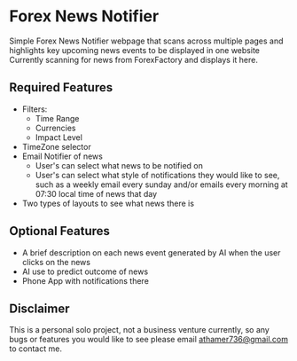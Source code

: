 # Forex News Notifier
Simple Forex News Notifier webpage that scans across multiple pages and highlights key upcoming news events to be displayed in one website
Currently scanning for news from ForexFactory and displays it here.

## Required Features

- Filters:
    - Time Range
    - Currencies
    - Impact Level
- TimeZone selector
- Email Notifier of news
    - User's can select what news to be notified on
    - User's can select what style of notifications they would like to see, such as a weekly email every sunday and/or emails every morning at 07:30 local time of news that day
- Two types of layouts to see what news there is

## Optional Features

- A brief description on each news event generated by AI when the user clicks on the news
- AI use to predict outcome of news
- Phone App with notifications there

## Disclaimer

This is a personal solo project, not a business venture currently, so any bugs or features you would like to see please email athamer736@gmail.com to contact me. 
                    
